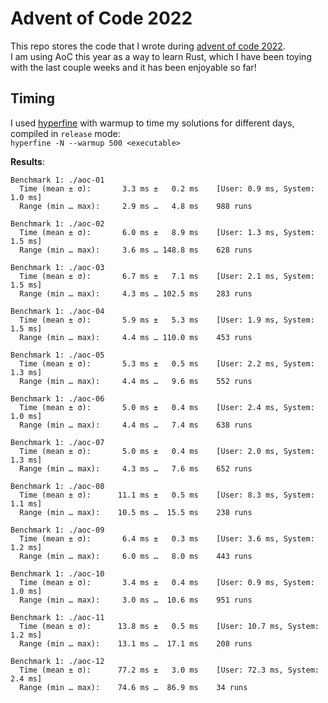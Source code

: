# Advent of Code 2022

This repo stores the code that I wrote during [advent of code 2022](https://adventofcode.com/2022).  
I am using AoC this year as a way to learn Rust, which I have been toying with the last couple weeks and it has been enjoyable so far!

## Timing
I used [hyperfine](https://github.com/sharkdp/hyperfine) with warmup to time my solutions for different days, compiled in `release` mode:  
`hyperfine -N --warmup 500 <executable>` 

**Results**: 
```
Benchmark 1: ./aoc-01
  Time (mean ± σ):       3.3 ms ±   0.2 ms    [User: 0.9 ms, System: 1.0 ms]
  Range (min … max):     2.9 ms …   4.8 ms    988 runs
 
Benchmark 1: ./aoc-02
  Time (mean ± σ):       6.0 ms ±   8.9 ms    [User: 1.3 ms, System: 1.5 ms]
  Range (min … max):     3.6 ms … 148.8 ms    628 runs
 
Benchmark 1: ./aoc-03
  Time (mean ± σ):       6.7 ms ±   7.1 ms    [User: 2.1 ms, System: 1.5 ms]
  Range (min … max):     4.3 ms … 102.5 ms    283 runs
 
Benchmark 1: ./aoc-04
  Time (mean ± σ):       5.9 ms ±   5.3 ms    [User: 1.9 ms, System: 1.5 ms]
  Range (min … max):     4.4 ms … 110.0 ms    453 runs
 
Benchmark 1: ./aoc-05
  Time (mean ± σ):       5.3 ms ±   0.5 ms    [User: 2.2 ms, System: 1.3 ms]
  Range (min … max):     4.4 ms …   9.6 ms    552 runs
 
Benchmark 1: ./aoc-06
  Time (mean ± σ):       5.0 ms ±   0.4 ms    [User: 2.4 ms, System: 1.0 ms]
  Range (min … max):     4.4 ms …   7.4 ms    638 runs
 
Benchmark 1: ./aoc-07
  Time (mean ± σ):       5.0 ms ±   0.4 ms    [User: 2.0 ms, System: 1.3 ms]
  Range (min … max):     4.3 ms …   7.6 ms    652 runs
 
Benchmark 1: ./aoc-08
  Time (mean ± σ):      11.1 ms ±   0.5 ms    [User: 8.3 ms, System: 1.1 ms]
  Range (min … max):    10.5 ms …  15.5 ms    238 runs
 
Benchmark 1: ./aoc-09
  Time (mean ± σ):       6.4 ms ±   0.3 ms    [User: 3.6 ms, System: 1.2 ms]
  Range (min … max):     6.0 ms …   8.0 ms    443 runs
 
Benchmark 1: ./aoc-10
  Time (mean ± σ):       3.4 ms ±   0.4 ms    [User: 0.9 ms, System: 1.0 ms]
  Range (min … max):     3.0 ms …  10.6 ms    951 runs
 
Benchmark 1: ./aoc-11
  Time (mean ± σ):      13.8 ms ±   0.5 ms    [User: 10.7 ms, System: 1.2 ms]
  Range (min … max):    13.1 ms …  17.1 ms    208 runs
 
Benchmark 1: ./aoc-12
  Time (mean ± σ):      77.2 ms ±   3.0 ms    [User: 72.3 ms, System: 2.4 ms]
  Range (min … max):    74.6 ms …  86.9 ms    34 runs
```